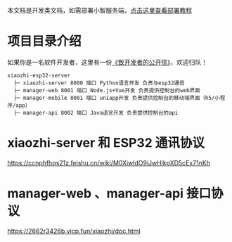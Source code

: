 本文档是开发类文档，如需部署小智服务端，[点击这里查看部署教程](../README.md#%E9%83%A8%E7%BD%B2%E6%96%87%E6%A1%A3)

# 项目目录介绍

如果你是一名软件开发者，这里有一份[《致开发者的公开信》](../docs/contributor_open_letter.md)，欢迎归队！

```
xiaozhi-esp32-server
  ├─ xiaozhi-server 8000 端口 Python语言开发 负责与esp32通信
  ├─ manager-web 8001 端口 Node.js+Vue开发 负责提供控制台的web界面
  ├─ manager-mobile 8001 端口 uniapp开发 负责提供控制台的移动端界面（h5/小程序/app）
  ├─ manager-api 8002 端口 Java语言开发 负责提供控制台的api
```

# xiaozhi-server 和 ESP32 通讯协议

https://ccnphfhqs21z.feishu.cn/wiki/M0XiwldO9iJwHikpXD5cEx71nKh

# manager-web 、manager-api 接口协议

https://2662r3426b.vicp.fun/xiaozhi/doc.html
